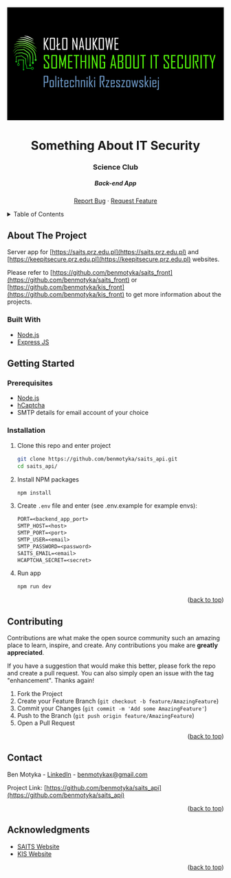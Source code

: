 <a name="readme-top"></a>

<br />
<div align="center">
  <a href="https://github.com/benmotyka/saits_api">
    <img src="readme/banner.png" alt="Banner">
  </a>
  <h1 align="center">Something About IT Security</h1>
  <h3 align="center">Science Club</h3>
  <h5 align="center">Back-end App</h5>
  <p align="center">
    <a href="https://github.com/benmotyka/saits_api/issues">Report Bug</a>
    ·
    <a href="https://github.com/benmotyka/saits_api/issues">Request Feature</a>
  </p>
</div>

<!-- TABLE OF CONTENTS -->
<details>
  <summary>Table of Contents</summary>
  <ol>
    <li>
      <a href="#about-the-project">About The Project</a>
      <ul>
        <li><a href="#built-with">Built With</a></li>
      </ul>
    </li>
    <li>
      <a href="#getting-started">Getting Started</a>
      <ul>
        <li><a href="#prerequisites">Prerequisites</a></li>
        <li><a href="#installation">Installation</a></li>
      </ul>
    </li>
    <li><a href="#contributing">Contributing</a></li>
    <li><a href="#contact">Contact</a></li>
    <li><a href="#acknowledgments">Acknowledgments</a></li>
  </ol>
</details>

<!-- ABOUT THE PROJECT -->

## About The Project

Server app for [https://saits.prz.edu.pl](https://saits.prz.edu.pl) and [https://keepitsecure.prz.edu.pl](https://keepitsecure.prz.edu.pl) websites. 

Please refer to [https://github.com/benmotyka/saits_front](https://github.com/benmotyka/saits_front) or [https://github.com/benmotyka/kis_front](https://github.com/benmotyka/kis_front) to get more information about the projects.

### Built With

* [Node.js](https://nodejs.org/)
* [Express JS](https://expressjs.com/)

<!-- GETTING STARTED -->

## Getting Started

### Prerequisites

- [Node.js](https://nodejs.org/en/download/)
- [hCaptcha](https://www.hcaptcha.com/)
- SMTP details for email account of your choice

### Installation

1. Clone this repo and enter project
   ```sh
   git clone https://github.com/benmotyka/saits_api.git
   cd saits_api/
   ```
2. Install NPM packages
   ```sh
   npm install
   ```
3. Create `.env` file and enter (see .env.example for example envs):
   ```
   PORT=<backend_app_port>
   SMTP_HOST=<host>
   SMTP_PORT=<port>
   SMTP_USER=<email>
   SMTP_PASSWORD=<password>
   SAITS_EMAIL=<email>
   HCAPTCHA_SECRET=<secret> 
   ```
4. Run app
   ```sh
   npm run dev
   ```
<p align="right">(<a href="#readme-top">back to top</a>)</p>

<!-- CONTRIBUTING -->

## Contributing

Contributions are what make the open source community such an amazing place to learn, inspire, and create. Any contributions you make are **greatly appreciated**.

If you have a suggestion that would make this better, please fork the repo and create a pull request. You can also simply open an issue with the tag "enhancement".
Thanks again!

1. Fork the Project
2. Create your Feature Branch (`git checkout -b feature/AmazingFeature`)
3. Commit your Changes (`git commit -m 'Add some AmazingFeature'`)
4. Push to the Branch (`git push origin feature/AmazingFeature`)
5. Open a Pull Request

<p align="right">(<a href="#readme-top">back to top</a>)</p>

## Contact

Ben Motyka - [LinkedIn](https://www.linkedin.com/in/ben-motyka-97a729240/) - benmotykax@gmail.com

Project Link: [https://github.com/benmotyka/saits_api](https://github.com/benmotyka/saits_api)

<p align="right">(<a href="#readme-top">back to top</a>)</p>

## Acknowledgments

* [SAITS Website](https://github.com/benmotyka/saits_front)
* [KIS Website](https://github.com/benmotyka/kis_front)

<p align="right">(<a href="#readme-top">back to top</a>)</p>
